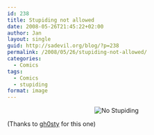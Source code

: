 ```yaml
---
id: 238
title: Stupiding not allowed
date: 2008-05-26T21:45:22+02:00
author: Jan
layout: single
guid: http://sadevil.org/blog/?p=238
permalink: /2008/05/26/stupiding-not-allowed/
categories:
  - Comics
tags:
  - Comics
  - stupiding
format: image
---
```

<center>
  <img src="https://i1.wp.com/kcore.org/wp-content/uploads/2008/02/001ae99k-sm.gif?w=920&#038;ssl=1" alt="No Stupiding" data-recalc-dims="1" />
</center>

(Thanks to <a href="http://blog.ghosty.be/" target="_blank">gh0sty</a> for this one)